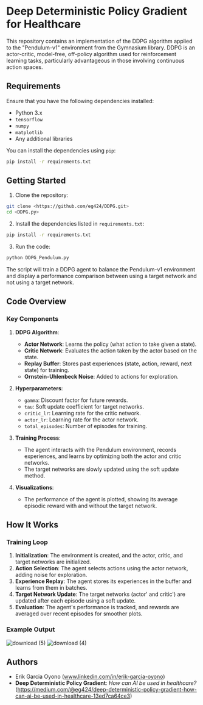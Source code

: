 
# Deep Deterministic Policy Gradient for Healthcare

This repository contains an implementation of the DDPG algorithm applied to the "Pendulum-v1" environment from the Gymnasium library. DDPG is an actor-critic, model-free, off-policy algorithm used for reinforcement learning tasks, particularly advantageous in those involving continuous action spaces.

## Requirements

Ensure that you have the following dependencies installed:

- Python 3.x
- `tensorflow`
- `numpy`
- `matplotlib`
- Any additional libraries

You can install the dependencies using `pip`:

```bash
pip install -r requirements.txt
```

## Getting Started

1. Clone the repository:

```bash
git clone <https://github.com/eg424/DDPG.git>
cd <DDPG.py>
```

2. Install the dependencies listed in `requirements.txt`:

```bash
pip install -r requirements.txt
```

3. Run the code:

```bash
python DDPG_Pendulum.py
```

The script will train a DDPG agent to balance the Pendulum-v1 environment and display a performance comparison between using a target network and not using a target network.

## Code Overview

### Key Components

1. **DDPG Algorithm**: 
   - **Actor Network**: Learns the policy (what action to take given a state).
   - **Critic Network**: Evaluates the action taken by the actor based on the state.
   - **Replay Buffer**: Stores past experiences (state, action, reward, next state) for training.
   - **Ornstein-Uhlenbeck Noise**: Added to actions for exploration.

2. **Hyperparameters**:
   - `gamma`: Discount factor for future rewards.
   - `tau`: Soft update coefficient for target networks.
   - `critic_lr`: Learning rate for the critic network.
   - `actor_lr`: Learning rate for the actor network.
   - `total_episodes`: Number of episodes for training.

3. **Training Process**:
   - The agent interacts with the Pendulum environment, records experiences, and learns by optimizing both the actor and critic networks.
   - The target networks are slowly updated using the soft update method.

4. **Visualizations**:
   - The performance of the agent is plotted, showing its average episodic reward with and without the target network.

## How It Works

### Training Loop

1. **Initialization**: The environment is created, and the actor, critic, and target networks are initialized.
2. **Action Selection**: The agent selects actions using the actor network, adding noise for exploration.
3. **Experience Replay**: The agent stores its experiences in the buffer and learns from them in batches.
4. **Target Network Update**: The target networks (actor' and critic') are updated after each episode using a soft update.
5. **Evaluation**: The agent's performance is tracked, and rewards are averaged over recent episodes for smoother plots.

### Example Output

![download (5)](https://github.com/user-attachments/assets/332b6eb6-97c6-4318-a4a7-0cd377ed2f94)
![download (4)](https://github.com/user-attachments/assets/2620bfb4-a4b2-4c75-bb07-0423872b1caa)


## Authors

- Erik Garcia Oyono (www.linkedin.com/in/erik-garcia-oyono)
- **Deep Deterministic Policy Gradient**: *How can AI be used in healthcare?* (https://medium.com/@eg424/deep-deterministic-policy-gradient-how-can-ai-be-used-in-healthcare-13ed7ca64ce3)
